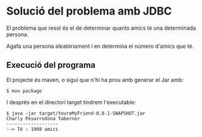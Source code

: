 # Solució del problema amb JDBC

El problema que resol és el de determinar quants amics té una determinada persona.

Agafa una persona aleatòriament i en determina el número d'amics que té.

## Execució del programa

El projecte és maven, o sigui que n'hi ha prou amb generar el Jar amb:

    $ mvn package

I després en el directori target tindrem l'executable:

    $ java -jar target/YoureMyFriend-0.0.1-SNAPSHOT.jar
    Charly Pesarrodona Taberner
    -------------------
    --> Té : 1908 amics

